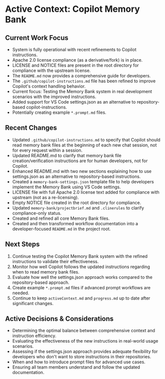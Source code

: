 # Active Context: Copilot Memory Bank

## Current Work Focus

*   System is fully operational with recent refinements to Copilot instructions.
*   Apache 2.0 license compliance (as a derivative/fork) is in place.
*   LICENSE and NOTICE files are present in the root directory for compliance with the upstream license.
*   The `README.md` now provides a comprehensive guide for developers.
*   The `.github/copilot-instructions.md` file has been refined to improve Copilot's context handling behavior.
*   Current focus: Testing the Memory Bank system in real development scenarios with the improved instructions.
*   Added support for VS Code settings.json as an alternative to repository-based copilot-instructions.
*   Potentially creating example `*.prompt.md` files.

## Recent Changes

*   Updated `.github/copilot-instructions.md` to specify that Copilot should read memory bank files at the beginning of each new chat session, not for every request within a session.
*   Updated README.md to clarify that memory bank file creation/verification instructions are for human developers, not for Copilot.
*   Enhanced README.md with two new sections explaining how to use settings.json as an alternative to repository-based instructions.
*   Created a `memory-bank-settings.json` template file to help developers implement the Memory Bank using VS Code settings.
*   LICENSE file with full Apache 2.0 license text added for compliance with upstream (not as a re-licensing).
*   Empty NOTICE file created in the root directory for compliance.
*   Updated `memory-bank/projectbrief.md` and `.clinerules` to clarify compliance-only status.
*   Created and refined all core Memory Bank files.
*   Created and then transformed workflow documentation into a developer-focused `README.md` in the project root.

## Next Steps

1.  Continue testing the Copilot Memory Bank system with the refined instructions to validate their effectiveness.
2.  Monitor how well Copilot follows the updated instructions regarding when to read memory bank files.
3.  Evaluate how well the settings.json approach works compared to the repository-based approach.
4.  Create example `*.prompt.md` files if advanced prompt workflows are needed.
5.  Continue to keep `activeContext.md` and `progress.md` up to date after significant changes.

## Active Decisions & Considerations

*   Determining the optimal balance between comprehensive context and instruction efficiency.
*   Evaluating the effectiveness of the new instructions in real-world usage scenarios.
*   Assessing if the settings.json approach provides adequate flexibility for developers who don't want to store instructions in their repositories.
*   When and how to introduce prompt files for advanced use cases.
*   Ensuring all team members understand and follow the updated documentation.
